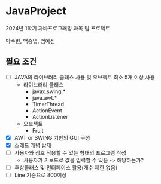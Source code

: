 # JavaProject
2024년 1학기 자바프로그래밍 과목 팀 프로젝트

박수빈, 백승엽, 엄예진


## 필요 조건
- [ ] JAVA의 라이브러리 클래스 사용 및 오브젝트 최소 5개 이상 사용
  - 라이브러리 클래스
    - javax.swing.*
    - java.awt.*
    - TimerThread
    - ActionEvent
    - ActionListener
  - 오브젝트
    - Fruit 
- [x] AWT or SWING 기반의 GUI 구성
- [x] 스레드 개념 탑재
- [ ] 사용자와 상호 작용할 수 있는 형태의 프로그램 작성
  - 사용자가 키보드로 값을 입력할 수 있음 -> 해당하는가?
- [ ] 추상클래스 및 인터페이스 활용(개수 제한 없음)
- [ ] Line 기준으로 800이상    
